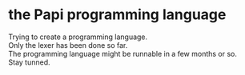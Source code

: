 # the Papi programming language

<p>Trying to create a programming language. <br>
Only the lexer has been done so far.<br>
The programming language might be runnable in a few months or so.<br>
Stay tunned.<br></p>
